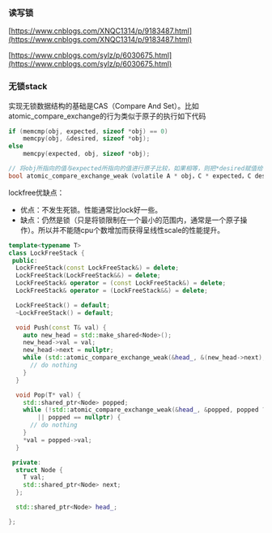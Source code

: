 



### 读写锁

[https://www.cnblogs.com/XNQC1314/p/9183487.html](https://www.cnblogs.com/XNQC1314/p/9183487.html)

[https://www.cnblogs.com/sylz/p/6030675.html](https://www.cnblogs.com/sylz/p/6030675.html)



### 无锁stack

实现无锁数据结构的基础是CAS（Compare And Set）。比如atomic_compare_exchange的行为类似于原子的执行如下代码
```cpp
if (memcmp(obj, expected, sizeof *obj) == 0)
    memcpy(obj, &desired, sizeof *obj);
else
    memcpy(expected, obj, sizeof *obj);
```

```cpp
// 将obj所指向的值与expected所指向的值进行原子比较，如果相等，则把*desired赋值给*obj。否则，把*obj赋值给*expected。
bool atomic_compare_exchange_weak（volatile A * obj，C * expected，C desired);
```

lockfree优缺点：

 - 优点：不发生死锁。性能通常比lock好一些。
 - 缺点：仍然是锁（只是将锁限制在一个最小的范围内，通常是一个原子操作）。所以并不能随cpu个数增加而获得呈线性scale的性能提升。

```cpp
template<typename T>
class LockFreeStack {
 public:
  LockFreeStack(const LockFreeStack&) = delete;
  LockFreeStack(LockFreeStack&&) = delete;
  LockFreeStack& operator = (const LockFreeStack&) = delete;
  LockFreeStack& operator = (LockFreeStack&&) = delete;

  LockFreeStack() = default;
  ~LockFreeStack() = default;

  void Push(const T& val) {
    auto new_head = std::make_shared<Node>();
    new_head->val = val;
    new_head->next = nullptr;
    while (std::atomic_compare_exchange_weak(&head_, &(new_head->next), new_head) == false) {
      // do nothing
    }
  }

  void Pop(T* val) {
    std::shared_ptr<Node> popped;
    while (!std::atomic_compare_exchange_weak(&head_, &popped, popped ? popped->next : nullptr)
        || popped == nullptr) {
      // do nothing
    }
    *val = popped->val;
  }

 private:
  struct Node {
    T val;
    std::shared_ptr<Node> next;
  };

  std::shared_ptr<Node> head_;

};
```

